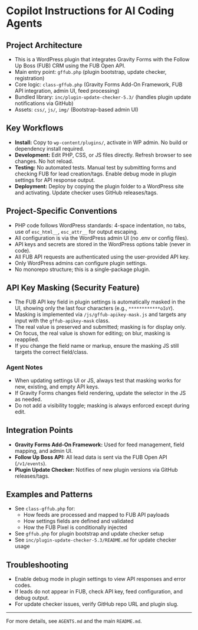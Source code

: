 # Copilot Instructions for AI Coding Agents

## Project Architecture
- This is a WordPress plugin that integrates Gravity Forms with the Follow Up Boss (FUB) CRM using the FUB Open API.
- Main entry point: `gffub.php` (plugin bootstrap, update checker, registration)
- Core logic: `class-gffub.php` (Gravity Forms Add-On Framework, FUB API integration, admin UI, feed processing)
- Bundled library: `inc/plugin-update-checker-5.3/` (handles plugin update notifications via GitHub)
- Assets: `css/`, `js/`, `img/` (Bootstrap-based admin UI)

## Key Workflows
- **Install:** Copy to `wp-content/plugins/`, activate in WP admin. No build or dependency install required.
- **Development:** Edit PHP, CSS, or JS files directly. Refresh browser to see changes. No hot reload.
- **Testing:** No automated tests. Manual test by submitting forms and checking FUB for lead creation/tags. Enable debug mode in plugin settings for API response output.
- **Deployment:** Deploy by copying the plugin folder to a WordPress site and activating. Update checker uses GitHub releases/tags.

## Project-Specific Conventions
- PHP code follows WordPress standards: 4-space indentation, no tabs, use of `esc_html__`, `esc_attr__` for output escaping.
- All configuration is via the WordPress admin UI (no .env or config files).
- API keys and secrets are stored in the WordPress options table (never in code).
- All FUB API requests are authenticated using the user-provided API key.
- Only WordPress admins can configure plugin settings.
- No monorepo structure; this is a single-package plugin.

## API Key Masking (Security Feature)
- The FUB API key field in plugin settings is automatically masked in the UI, showing only the last four characters (e.g., `************oIoY`).
- Masking is implemented via `/js/gffub-apikey-mask.js` and targets any input with the `gffub-apikey-mask` class.
- The real value is preserved and submitted; masking is for display only.
- On focus, the real value is shown for editing; on blur, masking is reapplied.
- If you change the field name or markup, ensure the masking JS still targets the correct field/class.

### Agent Notes
- When updating settings UI or JS, always test that masking works for new, existing, and empty API keys.
- If Gravity Forms changes field rendering, update the selector in the JS as needed.
- Do not add a visibility toggle; masking is always enforced except during edit.

## Integration Points
- **Gravity Forms Add-On Framework:** Used for feed management, field mapping, and admin UI.
- **Follow Up Boss API:** All lead data is sent via the FUB Open API (`/v1/events`).
- **Plugin Update Checker:** Notifies of new plugin versions via GitHub releases/tags.

## Examples and Patterns
- See `class-gffub.php` for:
  - How feeds are processed and mapped to FUB API payloads
  - How settings fields are defined and validated
  - How the FUB Pixel is conditionally injected
- See `gffub.php` for plugin bootstrap and update checker setup
- See `inc/plugin-update-checker-5.3/README.md` for update checker usage

## Troubleshooting
- Enable debug mode in plugin settings to view API responses and error codes.
- If leads do not appear in FUB, check API key, feed configuration, and debug output.
- For update checker issues, verify GitHub repo URL and plugin slug.

---

For more details, see `AGENTS.md` and the main `README.md`.
